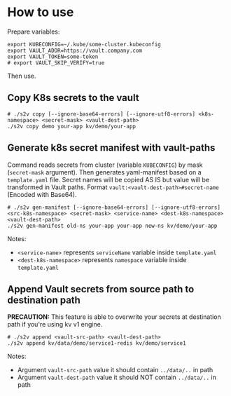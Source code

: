 # How to use

Prepare variables:

```shell
export KUBECONFIG=~/.kube/some-cluster.kubeconfig
export VAULT_ADDR=https://vault.company.com
export VAULT_TOKEN=some-token
# export VAULT_SKIP_VERIFY=true
```

Then use.

## Copy K8s secrets to the vault

```shell
# ./s2v copy [--ignore-base64-errors] [--ignore-utf8-errors] <k8s-namespace> <secret-mask> <vault-dest-path>
./s2v copy demo your-app kv/demo/your-app
```

## Generate k8s secret manifest with vault-paths

Command reads secrets from cluster (variable `KUBECONFIG`) by mask (`secret-mask` argument).
Then generates yaml-manifest based on a `template.yaml` file. Secret names will be copied AS IS but value will be transformed in Vault paths.
Format `vault:<vault-dest-path>#secret-name` (Encoded with Base64).

```shell
# ./s2v gen-manifest [--ignore-base64-errors] [--ignore-utf8-errors] <src-k8s-namespace> <secret-mask> <service-name> <dest-k8s-namespace> <vault-dest-path>
./s2v gen-manifest old-ns your-app your-app new-ns kv/demo/your-app
```

Notes:
- `<service-name>` represents `serviceName` variable inside `template.yaml`
- `<dest-k8s-namespace>` represents `namespace` variable inside `template.yaml`

## Append Vault secrets from source path to destination path

**PRECAUTION:** This feature is able to overwrite your secrets at destination path if you're using kv v1 engine.

```shell
# ./s2v append <vault-src-path> <vault-dest-path>
./s2v append kv/data/demo/service1-redis kv/demo/service1
```

Notes:
- Argument `vault-src-path` value it should contain `../data/..` in path
- Argument `vault-dest-path` value it should NOT contain `../data/..` in path
